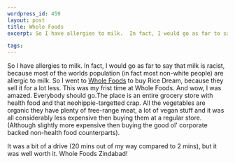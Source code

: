 ```yaml
--- 
wordpress_id: 459
layout: post
title: Whole Foods
excerpt: So I have allergies to milk.  In fact, I would go as far to say that milk is racist, because most of the worlds population (in fact most non-white people) are allergic to milk.  So I went to <a href="http://www.wholefoods.com/">Whole Foods</a> to buy Rice Dream, because they sell it for a lot less.  This was my frist time at Whole Foods.  And wow, I was amazed.  Everybody should go.

tags: 
---
```


So I have allergies to milk.  In fact, I would go as far to say that milk is racist, because most of the worlds population (in fact most non-white people) are allergic to milk.  So I went to <a href="http://www.wholefoods.com/">Whole Foods</a> to buy Rice Dream, because they sell it for a lot less.  This was my frist time at Whole Foods.  And wow, I was amazed.  Everybody should go.<!--more-->The place is an entire grocery store with health food and that neohippie-targetted crap.  All the vegetables are organic they have plenty of free-range meat, a lot of vegan stuff and it was all considerably less expensive then buying them at a regular store.  (Although slightly more expensive then buying the good ol' corporate backed non-health food counterparts).  It was a bit of a drive (20 mins out of my way compared to 2 mins), but it was well worth it.  Whole Foods Zindabad!
